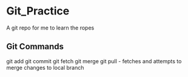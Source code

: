 # Git_Practice
A git repo for me to learn the ropes

## Git Commands
git add
git commit
git fetch
git merge
git pull - fetches and attempts to merge changes to local branch
